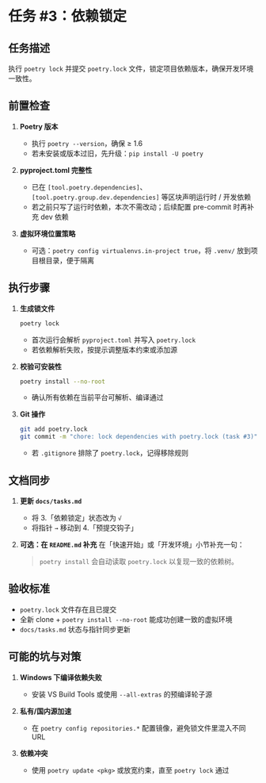 # 任务 #3：依赖锁定

## 任务描述
执行 `poetry lock` 并提交 `poetry.lock` 文件，锁定项目依赖版本，确保开发环境一致性。

## 前置检查
1. **Poetry 版本**
   - 执行 `poetry --version`，确保 ≥ 1.6
   - 若未安装或版本过旧，先升级：`pip install -U poetry`
   
2. **pyproject.toml 完整性**
   - 已在 `[tool.poetry.dependencies]`、`[tool.poetry.group.dev.dependencies]` 等区块声明运行时 / 开发依赖
   - 若之前只写了运行时依赖，本次不需改动；后续配置 pre-commit 时再补充 dev 依赖
   
3. **虚拟环境位置策略**
   - 可选：`poetry config virtualenvs.in-project true`，将 `.venv/` 放到项目根目录，便于隔离

## 执行步骤
1. **生成锁文件**
   ```bash
   poetry lock
   ```
   - 首次运行会解析 `pyproject.toml` 并写入 `poetry.lock`
   - 若依赖解析失败，按提示调整版本约束或添加源
   
2. **校验可安装性**
   ```bash
   poetry install --no-root
   ```
   - 确认所有依赖在当前平台可解析、编译通过
   
3. **Git 操作**
   ```bash
   git add poetry.lock
   git commit -m "chore: lock dependencies with poetry.lock (task #3)"
   ```
   - 若 `.gitignore` 排除了 `poetry.lock`，记得移除规则

## 文档同步
1. **更新 `docs/tasks.md`**
   - 将 3.「依赖锁定」状态改为 `√`
   - 将指针 `→` 移动到 4.「预提交钩子」
   
2. **可选：在 `README.md` 补充**
   在「快速开始」或「开发环境」小节补充一句：
   > `poetry install` 会自动读取 `poetry.lock` 以复现一致的依赖树。

## 验收标准
- `poetry.lock` 文件存在且已提交
- 全新 clone + `poetry install --no-root` 能成功创建一致的虚拟环境
- `docs/tasks.md` 状态与指针同步更新

## 可能的坑与对策
1. **Windows 下编译依赖失败**
   - 安装 VS Build Tools 或使用 `--all-extras` 的预编译轮子源
   
2. **私有/国内源加速**
   - 在 `poetry config repositories.*` 配置镜像，避免锁文件里混入不同 URL
   
3. **依赖冲突**
   - 使用 `poetry update <pkg>` 或放宽约束，直至 `poetry lock` 通过 